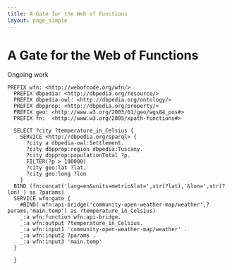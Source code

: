 ```yaml
---
title: A Gate for the Web of Functions
layout: page_simple
---
```

A Gate for the Web of Functions
===============================
Ongoing work


    PREFIX wfn: <http://webofcode.org/wfn/>
      PREFIX dbpedia: <http://dbpedia.org/resource/>
      PREFIX dbpedia-owl: <http://dbpedia.org/ontology/>
      PREFIX dbpprop: <http://dbpedia.org/property/>
      PREFIX geo: <http://www.w3.org/2003/01/geo/wgs84_pos#>
      PREFIX fn:  <http://www.w3.org/2005/xpath-functions#>
    
      SELECT ?city ?temperature_in_Celsius {
        SERVICE <http://dbpedia.org/sparql> {
          ?city a dbpedia-owl:Settlement.
          ?city dbpprop:region dbpedia:Tuscany.
          ?city dbpprop:populationTotal ?p.
          FILTER(?p > 100000)
          ?city geo:lat ?lat.
          ?city geo:long ?lon
        }
      BIND (fn:concat('lang=en&units=metric&lat=',str(?lat),'&lon=',str(?lon) ) as ?params)
      SERVICE wfn:gate {
        #BIND( wfn:api-bridge('community-open-weather-map/weather',?params,'main.temp') as ?temperature_in_Celsius)
        _:a wfn:function wfn:api-bridge.
        _:a wfn:output ?temperature_in_Celsius.
        _:a wfn:input1 'community-open-weather-map/weather' .
        _:a wfn:input2 ?params .
        _:a wfn:input3 'main.temp'
      }
      
      }
